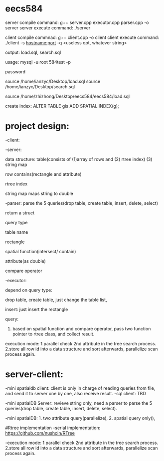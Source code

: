 # eecs584
server compile command: g++ server.cpp executor.cpp parser.cpp -o server
server execute command: ./server

client compile commnad: g++ client.cpp -o client
client execute command: ./client -s <hostname:port> -q <useless opt, whatever string>

output: load.sql, search.sql

usage: mysql -u root 584test -p

password

source /home/ianzyc/Desktop/load.sql
source /home/ianzyc/Desktop/search.sql

source /home/zhizhong/Desktop/eecs584/eecs584/load.sql

create index:
ALTER TABLE gis ADD SPATIAL INDEX(g);

# project design:

-client:

-server:

data structure: table(consists of (1)array of rows and (2) rtree index) (3) string map

row contains(rectangle and attribute)

rtree index

string map maps string to double

-parser: 
parse the 5 queries(drop table, create table, insert, delete, select)

return a struct

query type

table name

rectangle

spatial function(intersect/ contain)

attribute(as double)

compare operator

-executor:

depend on query type:

drop table, create table, just change the table list,

insert: just insert the rectangle

query:	
1. based on spatial function and compare operator, pass two function pointer to rtree class, and collect result.

execution mode: 1.parallel check 2nd attribute in the tree search process. 2.store all row id into a data structure and sort afterwards, parallelize scan process again.


# server-client:
-mini spatialdb client: client is only in charge of reading queries from file, and send it to server one by one, also receive result. 
-sql client: TBD

-mini spatialDB Server: revieve string only, need a parser to parse the 5 queries(drop table, create table, insert, delete, select).

-mini spatialDB: 1. two attribute query(parallelize), 
                 2. spatial query only(),
                 
                 

#Rtree implementation
-serial implementation: https://github.com/nushoin/RTree

-execution mode: 1.parallel check 2nd attribute in the tree search process.
                 2.store all row id into a data structure and sort afterwards, parallelize scan process again. 
